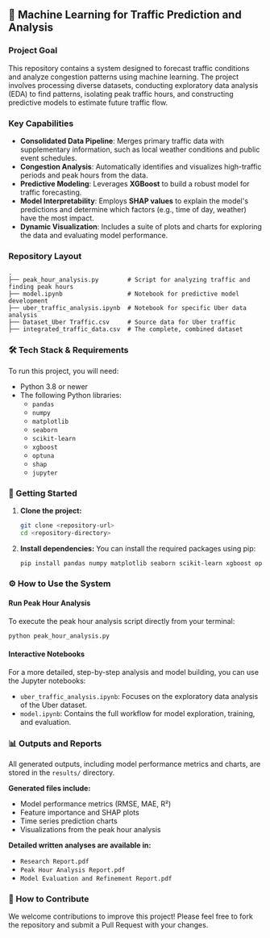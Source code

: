 ## 🚗 Machine Learning for Traffic Prediction and Analysis

### Project Goal

This repository contains a system designed to forecast traffic conditions and analyze congestion patterns using machine learning. The project involves processing diverse datasets, conducting exploratory data analysis (EDA) to find patterns, isolating peak traffic hours, and constructing predictive models to estimate future traffic flow.

### Key Capabilities

  * **Consolidated Data Pipeline**: Merges primary traffic data with supplementary information, such as local weather conditions and public event schedules.
  * **Congestion Analysis**: Automatically identifies and visualizes high-traffic periods and peak hours from the data.
  * **Predictive Modeling**: Leverages **XGBoost** to build a robust model for traffic forecasting.
  * **Model Interpretability**: Employs **SHAP values** to explain the model's predictions and determine which factors (e.g., time of day, weather) have the most impact.
  * **Dynamic Visualization**: Includes a suite of plots and charts for exploring the data and evaluating model performance.

### Repository Layout

```
.
├── peak_hour_analysis.py        # Script for analyzing traffic and finding peak hours
├── model.ipynb                  # Notebook for predictive model development
├── uber_traffic_analysis.ipynb  # Notebook for specific Uber data analysis
├── Dataset_Uber Traffic.csv     # Source data for Uber traffic
├── integrated_traffic_data.csv  # The complete, combined dataset
```

### 🛠️ Tech Stack & Requirements

To run this project, you will need:

  * Python 3.8 or newer
  * The following Python libraries:
      * `pandas`
      * `numpy`
      * `matplotlib`
      * `seaborn`
      * `scikit-learn`
      * `xgboost`
      * `optuna`
      * `shap`
      * `jupyter`

### 🚀 Getting Started

1.  **Clone the project:**

    ```bash
    git clone <repository-url>
    cd <repository-directory>
    ```

2.  **Install dependencies:**
    You can install the required packages using pip:

    ```bash
    pip install pandas numpy matplotlib seaborn scikit-learn xgboost optuna shap jupyter
    ```

### ⚙️ How to Use the System

#### Run Peak Hour Analysis

To execute the peak hour analysis script directly from your terminal:

```bash
python peak_hour_analysis.py
```

#### Interactive Notebooks

For a more detailed, step-by-step analysis and model building, you can use the Jupyter notebooks:

  * `uber_traffic_analysis.ipynb`: Focuses on the exploratory data analysis of the Uber dataset.
  * `model.ipynb`: Contains the full workflow for model exploration, training, and evaluation.

### 📊 Outputs and Reports

All generated outputs, including model performance metrics and charts, are stored in the `results/` directory.

**Generated files include:**

  * Model performance metrics (RMSE, MAE, R²)
  * Feature importance and SHAP plots
  * Time series prediction charts
  * Visualizations from the peak hour analysis

**Detailed written analyses are available in:**

  * `Research Report.pdf`
  * `Peak Hour Analysis Report.pdf`
  * `Model Evaluation and Refinement Report.pdf`

### 🤝 How to Contribute

We welcome contributions to improve this project\! Please feel free to fork the repository and submit a Pull Request with your changes.
